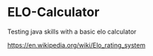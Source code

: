 # ELO-Calculator

Testing java skills with a basic elo calculator

https://en.wikipedia.org/wiki/Elo_rating_system
